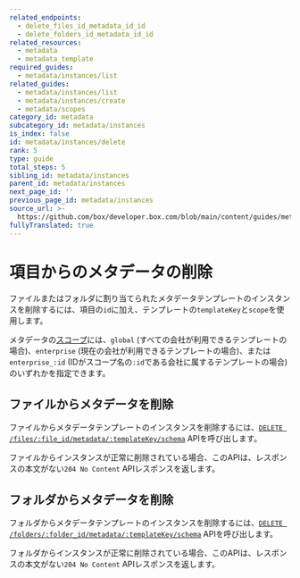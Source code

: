 ```yaml
---
related_endpoints:
  - delete_files_id_metadata_id_id
  - delete_folders_id_metadata_id_id
related_resources:
  - metadata
  - metadata_template
required_guides:
  - metadata/instances/list
related_guides:
  - metadata/instances/list
  - metadata/instances/create
  - metadata/scopes
category_id: metadata
subcategory_id: metadata/instances
is_index: false
id: metadata/instances/delete
rank: 5
type: guide
total_steps: 5
sibling_id: metadata/instances
parent_id: metadata/instances
next_page_id: ''
previous_page_id: metadata/instances
source_url: >-
  https://github.com/box/developer.box.com/blob/main/content/guides/metadata/instances/delete.md
fullyTranslated: true
---
```

# 項目からのメタデータの削除

ファイルまたはフォルダに割り当てられたメタデータテンプレートのインスタンスを削除するには、項目の`id`に加え、テンプレートの`templateKey`と`scope`を使用します。

<Message>

メタデータの[スコープ][scopes]には、`global` (すべての会社が利用できるテンプレートの場合)、`enterprise` (現在の会社が利用できるテンプレートの場合)、または`enterprise_:id` (IDがスコープ名の`:id`である会社に属するテンプレートの場合) のいずれかを指定できます。

</Message>

## ファイルからメタデータを削除

ファイルからメタデータテンプレートのインスタンスを削除するには、[`DELETE /files/:file_id/metadata/:templateKey/schema`][e_on_file] APIを呼び出します。

<Samples id="delete_files_id_metadata_id_id">

</Samples>

ファイルからインスタンスが正常に削除されている場合、このAPIは、レスポンスの本文がない`204 No Content` APIレスポンスを返します。

## フォルダからメタデータを削除

フォルダからメタデータテンプレートのインスタンスを削除するには、[`DELETE /folders/:folder_id/metadata/:templateKey/schema`][e_on_folder] APIを呼び出します。

<Samples id="delete_folders_id_metadata_id_id">

</Samples>

フォルダからインスタンスが正常に削除されている場合、このAPIは、レスポンスの本文がない`204 No Content` APIレスポンスを返します。

[e_on_file]: e://delete_files_id_metadata_id_id

[e_on_folder]: e://delete_folders_id_metadata_id_id

[scopes]: g://metadata/scopes